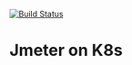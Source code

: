 [![Build Status](https://travis-ci.org/deividbatfish2/jmeter-on-kubernetes.svg?branch=main)](https://travis-ci.org/deividbatfish2/jmeter-on-kubernetes)
# Jmeter on K8s